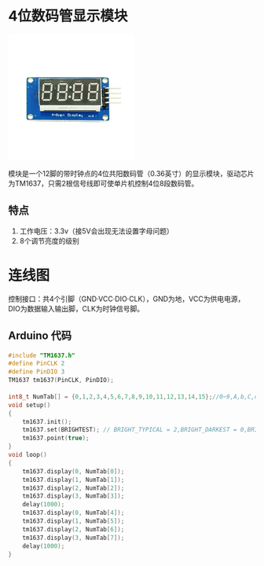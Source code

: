# 4位数码管显示模块

![](/assets/4weishuma.png)

模块是一个12脚的带时钟点的4位共阳数码管（0.36英寸）的显示模块，驱动芯片为TM1637，只需2根信号线即可使单片机控制4位8段数码管。

## 特点

1. 工作电压：3.3v（接5V会出现无法设置字母问题）
2. 8个调节亮度的级别

# 连线图

控制接口：共4个引脚（GND·VCC·DIO·CLK），GND为地，VCC为供电电源，DIO为数据输入输出脚，CLK为时钟信号脚。

## Arduino 代码

```cpp
#include "TM1637.h"
#define PinCLK 2
#define PinDIO 3
TM1637 tm1637(PinCLK, PinDIO);

int8_t NumTab[] = {0,1,2,3,4,5,6,7,8,9,10,11,12,13,14,15};//0~9,A,b,C,d,E,F
void setup()
{
    tm1637.init();
    tm1637.set(BRIGHTEST); // BRIGHT_TYPICAL = 2,BRIGHT_DARKEST = 0,BRIGHTEST = 7;
    tm1637.point(true);
}
void loop()
{
    tm1637.display(0, NumTab[0]);
    tm1637.display(1, NumTab[1]);
    tm1637.display(2, NumTab[2]);
    tm1637.display(3, NumTab[3]);
    delay(1000);
    tm1637.display(0, NumTab[4]);
    tm1637.display(1, NumTab[5]);
    tm1637.display(2, NumTab[6]);
    tm1637.display(3, NumTab[7]);
    delay(1000);
}
```



